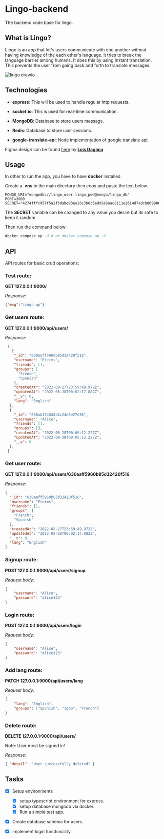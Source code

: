 # Lingo-backend

The backend code base for lingo. 

## What is Lingo?

Lingo is an app that let's users communicate with one another without having knowledge of the each other's language.
It tries to break the language barrier among humans. It does this by using instant translation. This prevents the user
from going back and forth to translate messages.

![lingo drawio](https://user-images.githubusercontent.com/45427673/183635721-f5eaa7be-4d63-4c5c-be4a-da9db33ae57e.png)


## Technologies
- **express**: This will be used to handle regular http requests.

- **socket.io**: This is used for real-time communication.

- **MongoDB**: Database to store users message.

- **Redis**: Database to store user sessions.

- **[google-translate-api](https://www.npmjs.com/package/@vitalets/google-translate-api)**: Node implementation of google translate api.

Figma design can be found [here](https://www.figma.com/file/K5Np072jExRFXnq4WhSjtZ/Lingo?node-id=0%3A1) by **[Lois Dagana](https://loisdagana.netlify.app/)**


## Usage

In other to run the app, you have to have **docker** installed.

Create a **.env** in the main directory then copy and paste the text below.

```
MONGO_URI="mongodb://lingo_user:lingo_pwd@mongo/lingo_db"
PORT=3000
SECRET="4274fffc957f5a2f5dabe93ea26c3b6c5ed95e9aac8111e2614d7adcb809986a"
```

The **SECRET** variable can be changed to any value you desire but its safe to keep it random.

Then run the command below:

```bash
docker compose up -d # or docker-compose up -d
```

## API

API routes for basic crud operations:

### Test route:

**GET 127.0.0.1:9000/**

*Response:*
```json
{"msg":"Lingo up"}
```

### Get users route:

**GET 127.0.0.1:9000/api/users/**

*Response:*
```json
 [
   {
    "_id": "630aaff5960b85d32420f516",
    "username": "Eteims",
    "friends": [],
    "groups": [
      "French",
      "Spanish"
    ],
    "createdAt": "2022-08-27T23:59:49.972Z",
    "updatedAt": "2022-08-28T00:02:17.882Z",
    "__v": 0,
    "lang": "English"
  },
  {
    "_id": "630ab174044d4c24d5e27d36",
    "username": "Alice",
    "friends": [],
    "groups": [],
    "createdAt": "2022-08-28T00:06:12.227Z",
    "updatedAt": "2022-08-28T00:06:12.227Z",
    "__v": 0
  },
 ]
```

### Get user route:

**GET 127.0.0.1:9000/api/users/630aaff5960b85d32420f516**

*Response:*

```json
{
  "_id": "630aaff5960b85d32420f516",
  "username": "Eteims",
  "friends": [],
  "groups": [
    "French",
    "Spanish"
  ],
  "createdAt": "2022-08-27T23:59:49.972Z",
  "updatedAt": "2022-08-28T00:02:17.882Z",
  "__v": 0,
  "lang": "English"
}
```

### Signup route:

**POST 127.0.0.1:9000/api/users/signup**

*Request body:*
```json
{
    "username": "Alice",
    "password": "alice123"
}
```

### Login route:

**POST 127.0.0.1:9000/api/users/login**

*Request body:*
```json
{
    "username": "Alice",
    "password": "alice123"
}
```

### Add lang route:

**PATCH 127.0.0.1:9000/api/users/lang**

*Request body:*
```json
{
    "lang": "English",
    "groups": ["Spanish", "Igbo", "French"]
}
```

### Delete route:

**DELETE 127.0.0.1:9000/api/users/**

Note: User most be signed in!

*Response:*
```json
{ "detail": "User successfully deleted" }
```



## Tasks
- [x] Setup environments

  - [x] setup typescript environment for express.
  - [x] setup database mongodb via docker.
  - [x] Run a simple test app.

- [x] Create database schema for users.
- [x] Implement login functionality.
